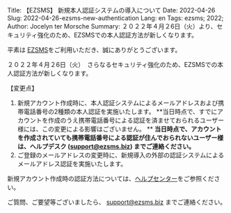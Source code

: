 Title: 【EZSMS】 新規本人認証システムの導入について
Date: 2022-04-26
Slug: 2022-04-26-ezsms-new-authentication
Lang: en
Tags: ezsms; 2022;
Author: Jocelyn ter Morsche
Summary: ２０２２年４月２6日（火）より、セキュリティ強化のため、EZSMSでの本人認証方法が新しくなります。

平素は [EZSMS](https://www.ezsms.biz/)をご利用いただき、誠にありがとうございます。

２０２２年４月２6日（火）　さらなるセキュリティ強化のため、EZSMSでの本人認証方法が新しくなります。

【変更点】
1. 新規アカウント作成時に、本人認証システムによるメールアドレスおよび携帯電話番号の2種類の本人認証を実施いたします。
  **当日時点で、すでにアカウントを作成のうえ携帯電話番号による認証を済ませておられるユーザー様には、この変更による影響はございません。 **
  **当日時点で、アカウントを作成されていても携帯電話番号による認証が住んでおられないユーザー様は、ヘルプデスク (support@ezsms.biz) までご連絡ください。**
2. ご登録のメールアドレスの変更時に、新規導入の外部の認証システムによるメールアドレス認証を実施いたします。

新規アカウント作成時の認証方法については、[ヘルプセンター](https://help.xoxzo.com/en/ezsms-sms-delivery-service/articles/mobile-number-authentication-2022/)をご参照ください。

ご質問、ご要望等ございましたら、 support@ezsms.biz までご連絡ください。

